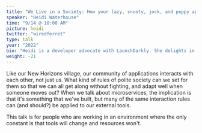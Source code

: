```yaml
---
title: "We Live in a Society: How your lazy, snooty, jock, and peppy applications feel matters"
speaker: "Heidi Waterhouse"
time: "9/14 @ 10:00 AM"
picture: heidi
twitter: "wiredferret"
type: talk
year: "2022"
bio: "Heidi is a developer advocate with LaunchDarkly. She delights in working at the intersection of usability, risk reduction, and cutting-edge technology. One of her favorite hobbies is talking to developers about things they already knew but had never thought of that way before. She sews all her conference dresses so that she's sure there is a pocket for the mic."
weight: -21
---
```


Like our New Horizons village, our community of applications interacts with each other, not just us. What kind of rules of polite society can we set for them so that we can all get along without fighting, and adapt well when someone moves out? When we talk about microservices, the implication is that it's something that we've built, but many of the same interaction rules can (and should?) be applied to our external tools.

This talk is for people who are working in an environment where the only constant is that tools will change and resources won't.